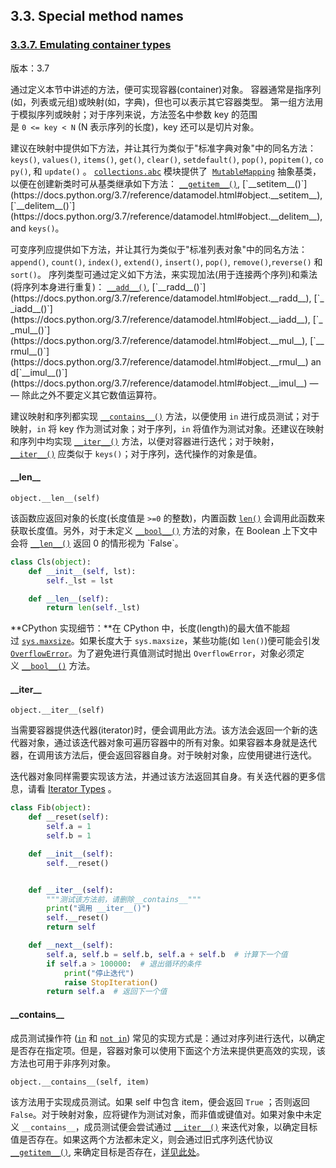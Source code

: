 ## 3.3. Special method names

### [3.3.7. Emulating container types](https://docs.python.org/3.7/reference/datamodel.html#emulating-container-types)

版本：3.7

通过定义本节中讲述的方法，便可实现容器(container)对象。
容器通常是指序列(如，列表或元组)或映射(如，字典)，但也可以表示其它容器类型。
第一组方法用于模拟序列或映射；对于序列来说，方法签名中参数 key 的范围是 `0 <= key < N` (N 表示序列的长度)，key 还可以是切片对象。

建议在映射中提供如下方法，并让其行为类似于"标准字典对象"中的同名方法：`keys()`, `values()`, `items()`, `get()`, `clear()`, `setdefault()`, `pop()`, `popitem()`, `copy()`, 和 `update()` 。 [`collections.abc`](https://docs.python.org/3.7/library/collections.abc.html#module-collections.abc) 模块提供了  [`MutableMapping`](https://docs.python.org/3.7/library/collections.abc.html#collections.abc.MutableMapping) 抽象基类，以便在创建新类时可从基类继承如下方法： [`__getitem__()`](https://docs.python.org/3.7/reference/datamodel.html#object.__getitem__), [`__setitem__()`](https://docs.python.org/3.7/reference/datamodel.html#object.__setitem__), [`__delitem__()`](https://docs.python.org/3.7/reference/datamodel.html#object.__delitem__), and `keys()`。

可变序列应提供如下方法，并让其行为类似于"标准列表对象"中的同名方法：`append()`, `count()`, `index()`, `extend()`, `insert()`, `pop()`, `remove()`,`reverse()` 和 `sort()`。
序列类型可通过定义如下方法，来实现加法(用于连接两个序列)和乘法(将序列本身进行重复)： [`__add__()`](https://docs.python.org/3.7/reference/datamodel.html#object.__add__), [`__radd__()`](https://docs.python.org/3.7/reference/datamodel.html#object.__radd__), [`__iadd__()`](https://docs.python.org/3.7/reference/datamodel.html#object.__iadd__), [`__mul__()`](https://docs.python.org/3.7/reference/datamodel.html#object.__mul__), [`__rmul__()`](https://docs.python.org/3.7/reference/datamodel.html#object.__rmul__) and[`__imul__()`](https://docs.python.org/3.7/reference/datamodel.html#object.__imul__) —— 除此之外不要定义其它数值运算符。

建议映射和序列都实现 [`__contains__()`](https://docs.python.org/3.7/reference/datamodel.html#object.__contains__) 方法，以便使用 `in` 进行成员测试；对于映射，`in` 将 key 作为测试对象；对于序列，`in` 将值作为测试对象。还建议在映射和序列中均实现 [`__iter__()`](https://docs.python.org/3.7/reference/datamodel.html#object.__iter__) 方法，以便对容器进行迭代；对于映射， [`__iter__()`](https://docs.python.org/3.7/reference/datamodel.html#object.__iter__) 应类似于 `keys()`；对于序列，迭代操作的对象是值。

#### \_\_len\_\_

`object.__len__(self)`

该函数应返回对象的长度(长度值是 `>=0` 的整数)，内置函数 [`len()`](https://docs.python.org/3.7/library/functions.html#len) 会调用此函数来获取长度值。另外，对于未定义 [`__bool__()`](https://docs.python.org/3.7/reference/datamodel.html#object.__bool__) 方法的对象，在 Boolean 上下文中会将 [`__len__()`](https://docs.python.org/3.7/reference/datamodel.html#object.__len__) 返回 0 的情形视为 `False`。

```python
class Cls(object):
    def __init__(self, lst):
        self._lst = lst

    def __len__(self):
        return len(self._lst)
```

**CPython 实现细节：**在 CPython 中，长度(length)的最大值不能超过 [`sys.maxsize`](https://docs.python.org/3.7/library/sys.html#sys.maxsize)。如果长度大于 `sys.maxsize`，某些功能(如 `len()`)便可能会引发 [`OverflowError`](https://docs.python.org/3.7/library/exceptions.html#OverflowError)。为了避免进行真值测试时抛出 `OverflowError`，对象必须定义 [`__bool__()`](https://docs.python.org/3.7/reference/datamodel.html#object.__bool__) 方法。

#### \_\_iter\_\_

`object.__iter__(self)`

当需要容器提供迭代器(iterator)时，便会调用此方法。该方法会返回一个新的迭代器对象，通过该迭代器对象可遍历容器中的所有对象。如果容器本身就是迭代器，在调用该方法后，便会返回容器自身。对于映射对象，应使用键进行迭代。

迭代器对象同样需要实现该方法，并通过该方法返回其自身。有关迭代器的更多信息，请看 [Iterator Types](https://docs.python.org/3.7/library/stdtypes.html#typeiter) 。

```python
class Fib(object):
    def __reset(self):
        self.a = 1
        self.b = 1

    def __init__(self):
        self.__reset()


    def __iter__(self):
        """测试该方法前，请删除__contains__"""
        print("调用 __iter__()")
        self.__reset()
        return self

    def __next__(self):
        self.a, self.b = self.b, self.a + self.b  # 计算下一个值
        if self.a > 100000:  # 退出循环的条件
            print("停止迭代")
            raise StopIteration()
        return self.a  # 返回下一个值
```



#### \_\_contains\_\_

成员测试操作符 ([`in`](https://docs.python.org/3.7/reference/expressions.html#in) 和 [`not in`](https://docs.python.org/3.7/reference/expressions.html#not-in)) 常见的实现方式是：通过对序列进行迭代，以确定是否存在指定项。但是，容器对象可以使用下面这个方法来提供更高效的实现，该方法也可用于非序列对象。

`object.__contains__(self, item)`

该方法用于实现成员测试。如果 self 中包含 item，便会返回 `True` ；否则返回 `False`。对于映射对象，应将键作为测试对象，而非值或键值对。如果对象中未定义 `__contains__`，成员测试便会尝试通过 [`__iter__()`](https://docs.python.org/3.7/reference/datamodel.html#object.__iter__) 来迭代对象，以确定目标值是否存在。如果这两个方法都未定义，则会通过旧式序列迭代协议 [`__getitem__()`](https://docs.python.org/3.7/reference/datamodel.html#object.__getitem__), 来确定目标是否存在，[详见此处](https://docs.python.org/3.7/reference/expressions.html#membership-test-details)。





